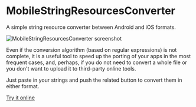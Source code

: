 # MobileStringResourcesConverter

A simple string resource converter between Android and iOS formats.

![MobileStringResourcesConverter screenshot](http://www.xabaras.it/news_img/mobilestringresourcesconverter.png)

Even if the conversion algorithm (based on regular expressions) is not complete, it is a useful tool to speed up the porting of your apps in the most frequent cases, and, perhaps, if you do not need to convert a whole file or you don't want to upload it to third-party online tools.

Just paste in your strings and push the related button to convert them in either format.

[Try it online](http://htmlpreview.github.io/?https://github.com/xabaras/MobileStringResourcesConverter/blob/master/index.html)
